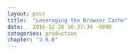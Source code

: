 ```yaml
---
layout: post
title:  "Leveraging the Browser Cache"
date:   2016-12-28 10:37:34 -0800
categories: production
chapter: "2.6.0"
---
```


